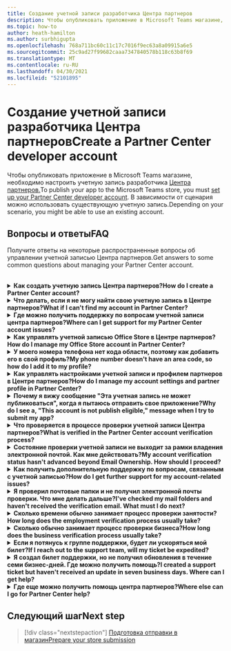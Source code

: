 ```yaml
---
title: Создание учетной записи разработчика Центра партнеров
description: Чтобы опубликовать приложение в Microsoft Teams магазине, вам потребуется учетная запись разработчика Центра партнеров.
ms.topic: how-to
author: heath-hamilton
ms.author: surbhigupta
ms.openlocfilehash: 768a711bc60c11c17c7016f9ec63a8a09915a6e5
ms.sourcegitcommit: 25c9ad27f99682caaa7347840578b118c63b8f69
ms.translationtype: MT
ms.contentlocale: ru-RU
ms.lasthandoff: 04/30/2021
ms.locfileid: "52101895"
---
```

# <a name="create-a-partner-center-developer-account"></a><span data-ttu-id="8a8a5-103">Создание учетной записи разработчика Центра партнеров</span><span class="sxs-lookup"><span data-stu-id="8a8a5-103">Create a Partner Center developer account</span></span>

<span data-ttu-id="8a8a5-104">Чтобы опубликовать приложение в Microsoft Teams магазине, необходимо настроить учетную запись разработчика [Центра партнеров.](https://docs.microsoft.com/office/dev/store/open-a-developer-account)</span><span class="sxs-lookup"><span data-stu-id="8a8a5-104">To publish your app to the Microsoft Teams store, you must [set up your Partner Center developer account](https://docs.microsoft.com/office/dev/store/open-a-developer-account).</span></span> <span data-ttu-id="8a8a5-105">В зависимости от сценария можно использовать существующую учетную запись.</span><span class="sxs-lookup"><span data-stu-id="8a8a5-105">Depending on your scenario, you might be able to use an existing account.</span></span>

## <a name="faq"></a><span data-ttu-id="8a8a5-106">Вопросы и ответы</span><span class="sxs-lookup"><span data-stu-id="8a8a5-106">FAQ</span></span>

<span data-ttu-id="8a8a5-107">Получите ответы на некоторые распространенные вопросы об управлении учетной записью Центра партнеров.</span><span class="sxs-lookup"><span data-stu-id="8a8a5-107">Get answers to some common questions about managing your Partner Center account.</span></span>

<br>

<details>

<summary><span data-ttu-id="8a8a5-108"><b>Как создать учетную запись Центра партнеров?</b></span><span class="sxs-lookup"><span data-stu-id="8a8a5-108"><b>How do I create a Partner Center account?</b></span></span></summary>

<span data-ttu-id="8a8a5-109">Можно создать учетную запись Центра партнеров одним из следующих способов:</span><span class="sxs-lookup"><span data-stu-id="8a8a5-109">You can create a Partner Center account one of the following ways:</span></span>

* <span data-ttu-id="8a8a5-110">Если у вас нет учетной записи Microsoft Network, создайте учетную запись с помощью страницы регистрации [Центра партнеров.](/office/dev/store/open-a-developer-account#create-an-account-using-the-partner-center-enrollment-page)</span><span class="sxs-lookup"><span data-stu-id="8a8a5-110">If you're new to Partner Center and don't have a Microsoft Network Account, [create an account using the Partner Center enrollment page](/office/dev/store/open-a-developer-account#create-an-account-using-the-partner-center-enrollment-page).</span></span>
* <span data-ttu-id="8a8a5-111">Если вы уже зарегистрированы в партнерской сети Майкрософт, создайте учетную запись непосредственно из Центра партнеров с помощью существующих регистраций в Центре партнеров [Майкрософт.](/office/dev/store/open-a-developer-account#create-an-account-using-an-existing-partner-center-enrollment)</span><span class="sxs-lookup"><span data-stu-id="8a8a5-111">If you're already enrolled in the Microsoft Partner Network, [create an account directly from Partner Center using existing Microsoft Partner Center enrollments](/office/dev/store/open-a-developer-account#create-an-account-using-an-existing-partner-center-enrollment).</span></span>

<br>

</details>

<details>

<summary><span data-ttu-id="8a8a5-112"><b>Что делать, если я не могу найти свою учетную запись в Центре партнеров?</b></span><span class="sxs-lookup"><span data-stu-id="8a8a5-112"><b>What if I can't find my account in Partner Center?</b></span></span></summary>

<span data-ttu-id="8a8a5-113">Откройте билет [поддержки Центра партнеров](https://partner.microsoft.com/support/v2/?stage=1) и выберите следующее:</span><span class="sxs-lookup"><span data-stu-id="8a8a5-113">Open a [Partner Center support ticket](https://partner.microsoft.com/support/v2/?stage=1) and select the following:</span></span>

| <span data-ttu-id="8a8a5-114">Меню</span><span class="sxs-lookup"><span data-stu-id="8a8a5-114">Menu</span></span> | <span data-ttu-id="8a8a5-115">Вариант</span><span class="sxs-lookup"><span data-stu-id="8a8a5-115">Option</span></span> |
| -------   | -------  |
|<span data-ttu-id="8a8a5-116">Категория</span><span class="sxs-lookup"><span data-stu-id="8a8a5-116">Category</span></span>| <span data-ttu-id="8a8a5-117">Коммерческий маркетплейс</span><span class="sxs-lookup"><span data-stu-id="8a8a5-117">Commercial Marketplace</span></span>|
| <span data-ttu-id="8a8a5-118">Тема</span><span class="sxs-lookup"><span data-stu-id="8a8a5-118">Topic</span></span> | <span data-ttu-id="8a8a5-119">Общая справка по рынку и вопросы о том, как их задать</span><span class="sxs-lookup"><span data-stu-id="8a8a5-119">General Marketplace Help and How-to questions</span></span> |
| <span data-ttu-id="8a8a5-120">Subtopic</span><span class="sxs-lookup"><span data-stu-id="8a8a5-120">Subtopic</span></span>| <span data-ttu-id="8a8a5-121">Надстройка Office</span><span class="sxs-lookup"><span data-stu-id="8a8a5-121">Office add-in</span></span> |

<br>

</details>

<details>

<summary><span data-ttu-id="8a8a5-122"><b>Где можно получить поддержку по вопросам учетной записи центра партнеров?</b></span><span class="sxs-lookup"><span data-stu-id="8a8a5-122"><b>Where can I get support for my Partner Center account issues?</b></span></span></summary>

<span data-ttu-id="8a8a5-123">Чтобы найти [проблему, посетите](https://aka.ms/marketplacepublishersupport) страницу поддержки издателей.</span><span class="sxs-lookup"><span data-stu-id="8a8a5-123">Visit the [publishers support page](https://aka.ms/marketplacepublishersupport) to search for your issue.</span></span> <span data-ttu-id="8a8a5-124">Если рекомендации не полезны, создайте билет поддержки [Центра партнеров.](/azure/marketplace/partner-center-portal/support#how-to-open-a-support-ticket)</span><span class="sxs-lookup"><span data-stu-id="8a8a5-124">If the guidance isn't helpful, create a [Partner Center support ticket](/azure/marketplace/partner-center-portal/support#how-to-open-a-support-ticket).</span></span>

<br>

</details>

<details>

<summary><span data-ttu-id="8a8a5-125"><b>Как управлять учетной записью Office Store в Центре партнеров?</b></span><span class="sxs-lookup"><span data-stu-id="8a8a5-125"><b>How do I manage my Office Store account in Partner Center?</b></span></span></summary>

<span data-ttu-id="8a8a5-126">Сведения [об управлении учетной записью см. в центре партнеров.](/office/dev/store/manage-account-settings-and-profile)</span><span class="sxs-lookup"><span data-stu-id="8a8a5-126">See [manage your account through Partner Center](/office/dev/store/manage-account-settings-and-profile) for information.</span></span>

<br>

</details>

<details>

<summary><span data-ttu-id="8a8a5-127"><b>У моего номера телефона нет кода области, поэтому как добавить его в свой профиль?</b></span><span class="sxs-lookup"><span data-stu-id="8a8a5-127"><b>My phone number doesn't have an area code, so how do I add it to my profile?</b></span></span></summary>

<span data-ttu-id="8a8a5-128">Номер телефона имеет три части: код страны, код области и номер телефона.</span><span class="sxs-lookup"><span data-stu-id="8a8a5-128">The phone number has three parts: country code, area code, and telephone number.</span></span> <span data-ttu-id="8a8a5-129">Если номер телефона не содержит код области, оставьте второе поле пустым и заполните третье поле.</span><span class="sxs-lookup"><span data-stu-id="8a8a5-129">If your phone number doesn't include an area code, leave the second box empty and complete the third box.</span></span>

<br>

</details>

<details>

<summary><span data-ttu-id="8a8a5-130"><b>Как управлять настройками учетной записи и профилем партнеров в Центре партнеров?</b></span><span class="sxs-lookup"><span data-stu-id="8a8a5-130"><b>How do I manage my account settings and partner profile in Partner Center?</b></span></span></summary>

<span data-ttu-id="8a8a5-131">Сведения [об управлении настройками учетной записи и сведениями о профиле](/windows/uwp/publish/manage-account-settings-and-profile#additional-settings-and-info) см. в этой странице.</span><span class="sxs-lookup"><span data-stu-id="8a8a5-131">See [manage account settings and profile info](/windows/uwp/publish/manage-account-settings-and-profile#additional-settings-and-info) for information.</span></span>

<br>

</details>

<details>

<summary><span data-ttu-id="8a8a5-132"><b>Почему я вижу сообщение "Эта учетная запись не может публиковаться", когда я пытаюсь отправить свое приложение?</b></span><span class="sxs-lookup"><span data-stu-id="8a8a5-132"><b>Why do I see a, "This account is not publish eligible," message when I try to submit my app?</b></span></span></summary>

<span data-ttu-id="8a8a5-133">Вы получили это сообщение об ошибке, так как состояние [проверки учетной](/partner-center/verification-responses) записи находится в ожидании.</span><span class="sxs-lookup"><span data-stu-id="8a8a5-133">You received this error message because your [account verification status](/partner-center/verification-responses) is pending.</span></span> <span data-ttu-id="8a8a5-134">Проверьте состояние в панели мониторинга Центра [партнеров.](https://partner.microsoft.com/dashboard)</span><span class="sxs-lookup"><span data-stu-id="8a8a5-134">Check your status in the Partner Center [dashboard](https://partner.microsoft.com/dashboard).</span></span> <span data-ttu-id="8a8a5-135">Выберите **значок Параметры** и выберите параметры разработчика > учетной записи **> учетной записи**.</span><span class="sxs-lookup"><span data-stu-id="8a8a5-135">Select the **Settings** gear icon and choose **Developer settings > Account > Account settings**.</span></span>

![Состояние проверки Центра партнеров](~/assets/images/partner-center-verification-status.png)

<br>

</details>

<details>

<summary><span data-ttu-id="8a8a5-137"><b>Что проверяется в процессе проверки учетной записи Центра партнеров?</b></span><span class="sxs-lookup"><span data-stu-id="8a8a5-137"><b>What is verified in the Partner Center account verification process?</b></span></span></summary>

<span data-ttu-id="8a8a5-138">Существует три области проверки: **владение электронной почтой,** **занятость** и **бизнес.**</span><span class="sxs-lookup"><span data-stu-id="8a8a5-138">There are three verification areas, **Email Ownership**, **Employment**, and **Business**.</span></span> <span data-ttu-id="8a8a5-139">Дополнительные сведения см. в [том, что проверяется и как реагировать.](/partner-center/verification-responses#what-is-verified-and-how-to-respond)</span><span class="sxs-lookup"><span data-stu-id="8a8a5-139">For more information, see [what is verified and how to respond](/partner-center/verification-responses#what-is-verified-and-how-to-respond).</span></span>

<span data-ttu-id="8a8a5-140">Если вы основной контакт, глобальный администратор или администратор учетной записи, вы можете отслеживать состояние проверки и отслеживать ход работы на странице профиля.</span><span class="sxs-lookup"><span data-stu-id="8a8a5-140">If you're the primary contact, global admin, or account admin, you can monitor verification status and track progress on your profile page.</span></span>

<span data-ttu-id="8a8a5-141">После завершения процесса проверки состояние вашей регистрации на странице профиля изменяется с *ожидающих* до *авторизованных*.</span><span class="sxs-lookup"><span data-stu-id="8a8a5-141">Once verification process is complete, the status of your enrollment on the profile page changes from *pending* to *authorized*.</span></span> <span data-ttu-id="8a8a5-142">Затем основной контакт получает сообщение электронной почты от Корпорации Майкрософт в течение нескольких дней.</span><span class="sxs-lookup"><span data-stu-id="8a8a5-142">The primary contact then receives an email from Microsoft within a few business days.</span></span>

<br>

</details>

<details>

<summary><span data-ttu-id="8a8a5-143"><b>Состояние проверки учетной записи не выходит за рамки владения электронной почтой. Как мне действовать?</b></span><span class="sxs-lookup"><span data-stu-id="8a8a5-143"><b>My account verification status hasn't advanced beyond Email Ownership. How should I proceed?</b></span></span></summary>

<span data-ttu-id="8a8a5-144">Во время **процесса проверки владения** электронной почтой основному контакту отправляется сообщение проверки.</span><span class="sxs-lookup"><span data-stu-id="8a8a5-144">During the **Email Ownership** verification process, a verification email is sent to the primary contact.</span></span> <span data-ttu-id="8a8a5-145">Проверьте ваш основной почтовый ящик контакта для электронной почты из **maccount@microsoft.com** с необходимой строкой **темы Действие:** Проверка учетной записи электронной почты в Корпорации Майкрософт и завершить процесс проверки электронной почты.</span><span class="sxs-lookup"><span data-stu-id="8a8a5-145">Check your primary contact inbox for an email from **maccount@microsoft.com** with the subject line **Action needed: Verify your email account with Microsoft** and complete the email verification process.</span></span> <span data-ttu-id="8a8a5-146">Сообщение о проверке отправляется на адрес, указанный в настройках учетной записи Центра партнеров.</span><span class="sxs-lookup"><span data-stu-id="8a8a5-146">The verification email is sent to the address listed on your Partner Center account settings.</span></span>

<span data-ttu-id="8a8a5-147">Помните следующее о процессе проверки электронной почты:</span><span class="sxs-lookup"><span data-stu-id="8a8a5-147">Remember the following about the email verification process:</span></span>

* <span data-ttu-id="8a8a5-148">Ссылка проверки электронной почты действительна только в течение семи дней.</span><span class="sxs-lookup"><span data-stu-id="8a8a5-148">The email verification link is only valid for seven days.</span></span>
* <span data-ttu-id="8a8a5-149">Вы можете запросить повторное отправку электронной почты, посетив страницу профиля партнера и выбрав ссылку электронной почты проверки **Resend.**</span><span class="sxs-lookup"><span data-stu-id="8a8a5-149">You can request to resend the email by visiting your partner profile page and selecting the **Resend verification email** link.</span></span>
* <span data-ttu-id="8a8a5-150">Чтобы обеспечить получение электронной почты, microsoft.com в качестве безопасного домена и проверьте нежелательные папки электронной почты. </span><span class="sxs-lookup"><span data-stu-id="8a8a5-150">To ensure you receive the email, safe-list **microsoft.com** as a secure domain and check your junk email folders.</span></span>

<br>

</details>

<details>

<summary><span data-ttu-id="8a8a5-151"><b>Как получить дополнительную поддержку по вопросам, связанным с учетной записью?</b></span><span class="sxs-lookup"><span data-stu-id="8a8a5-151"><b>How do I get further support for my account-related issues?</b></span></span></summary>

<span data-ttu-id="8a8a5-152">Сведения [см. в поддержку программы Коммерческий рынок в Центре партнеров.](/azure/marketplace/partner-center-portal/support)</span><span class="sxs-lookup"><span data-stu-id="8a8a5-152">See [support for the Commercial Marketplace program in Partner Center](/azure/marketplace/partner-center-portal/support) for information.</span></span>

<br>

</details>

<details>

<summary><span data-ttu-id="8a8a5-153"><b>Я проверил почтовые папки и не получил электронной почты проверки. Что мне делать дальше?</b></span><span class="sxs-lookup"><span data-stu-id="8a8a5-153"><b>I've checked my mail folders and haven't received the verification email. What must I do next?</b></span></span></summary>

<span data-ttu-id="8a8a5-154">Попробуйте следующее:</span><span class="sxs-lookup"><span data-stu-id="8a8a5-154">Try the following:</span></span>

* <span data-ttu-id="8a8a5-155">Проверьте папку нежелательной или нежелательной почты.</span><span class="sxs-lookup"><span data-stu-id="8a8a5-155">Check your junk or spam folder.</span></span>
* <span data-ttu-id="8a8a5-156">Очистить кэш браузера, перейдите на панель мониторинга учетной записи Центра партнеров и выберите электронную почту проверки **Resend.**</span><span class="sxs-lookup"><span data-stu-id="8a8a5-156">Clear the browser cache, go to your Partner Center account dashboard, and select **Resend verification email**.</span></span>
* <span data-ttu-id="8a8a5-157">Попробуйте получить доступ к ссылке **электронной почты проверки Resend** из другого браузера.</span><span class="sxs-lookup"><span data-stu-id="8a8a5-157">Try accessing the **Resend verification email** link from a different browser.</span></span>
* <span data-ttu-id="8a8a5-158">Работайте с ИТ-отделом, чтобы убедиться, что электронные письма проверки не заблокированы сервером электронной почты.</span><span class="sxs-lookup"><span data-stu-id="8a8a5-158">Work with your IT department to ensure that the verification emails are not blocked by your email server.</span></span>
* <span data-ttu-id="8a8a5-159">Настройте фильтр нежелательной почты сервера, чтобы разрешить или безопасно перечислять все сообщения **электронной почты** из maccount@microsoft.com.</span><span class="sxs-lookup"><span data-stu-id="8a8a5-159">Adjust your server's spam filter to allow or safe-list all emails from **maccount@microsoft.com**.</span></span>

<br>

</details>

<details>

<summary><span data-ttu-id="8a8a5-160"><b>Сколько времени обычно занимает процесс проверки занятости?</b></span><span class="sxs-lookup"><span data-stu-id="8a8a5-160"><b>How long does the employment verification process usually take?</b></span></span></summary>

<span data-ttu-id="8a8a5-161">Если все представленные сведения верны, процесс проверки занятости занимает около двух часов.</span><span class="sxs-lookup"><span data-stu-id="8a8a5-161">If all the submitted details are correct, the employment verification process takes about two hours to complete.</span></span>

<br>

</details>

<details>

<summary><span data-ttu-id="8a8a5-162"><b>Сколько обычно занимает процесс проверки бизнеса?</b></span><span class="sxs-lookup"><span data-stu-id="8a8a5-162"><b>How long does the business verification process usually take?</b></span></span></summary>

<span data-ttu-id="8a8a5-163">Если все необходимые документы представлены, проверка бизнеса занимает от одного до двух бизнес-дней.</span><span class="sxs-lookup"><span data-stu-id="8a8a5-163">If all the required documents are submitted, business verification takes one to two business days to complete.</span></span>

<br>

</details>

<details>

<summary><span data-ttu-id="8a8a5-164"><b>Если я потянусь к группе поддержки, будет ли ускоряться мой билет?</b></span><span class="sxs-lookup"><span data-stu-id="8a8a5-164"><b>If I reach out to the support team, will my ticket be expedited?</b></span></span></summary>

<span data-ttu-id="8a8a5-165">Билеты на поддержку будут разрешены через неделю.</span><span class="sxs-lookup"><span data-stu-id="8a8a5-165">Support tickets get resolved in a week.</span></span> <span data-ttu-id="8a8a5-166">Ознакомьтесь с обновлениями, отправленным на адрес электронной почты, предоставленный при создании билета поддержки.</span><span class="sxs-lookup"><span data-stu-id="8a8a5-166">Check for updates sent to the email you provided when creating the support ticket.</span></span>

<br>

</details>

<details>

<summary><span data-ttu-id="8a8a5-167"><b>Я создал билет поддержки, но не получил обновления в течение семи бизнес-дней. Где можно получить помощь?</b></span><span class="sxs-lookup"><span data-stu-id="8a8a5-167"><b>I created a support ticket but haven't received an update in seven business days. Where can I get help?</b></span></span></summary>

<span data-ttu-id="8a8a5-168">Отправьте сообщение электронной <a href="mailto:teamsubm@microsoft.com">почты teamsubm@microsoft.com</a> со следующими сведениями:</span><span class="sxs-lookup"><span data-stu-id="8a8a5-168">Send an email to <a href="mailto:teamsubm@microsoft.com">teamsubm@microsoft.com</a> with the following details:</span></span>

* <span data-ttu-id="8a8a5-169">**Тема строки:** проблема учетной записи центра партнеров для *<your app name>*</span><span class="sxs-lookup"><span data-stu-id="8a8a5-169">**Subject Line**: Partner Center Account Issue for *<your app name>*</span></span>
* <span data-ttu-id="8a8a5-170">**Тело электронной почты:**</span><span class="sxs-lookup"><span data-stu-id="8a8a5-170">**Email body**:</span></span>
    * <span data-ttu-id="8a8a5-171">Номер билета поддержки</span><span class="sxs-lookup"><span data-stu-id="8a8a5-171">Support ticket number</span></span>
    * <span data-ttu-id="8a8a5-172">Ваш ИД продавца</span><span class="sxs-lookup"><span data-stu-id="8a8a5-172">Your seller ID</span></span>
    * <span data-ttu-id="8a8a5-173">Снимок экрана проблемы (по возможности)</span><span class="sxs-lookup"><span data-stu-id="8a8a5-173">A screenshot of the issue (if possible)</span></span>

<br>

</details>

<details>

<summary><span data-ttu-id="8a8a5-174"><b>Где еще можно получить помощь центра партнеров?</b></span><span class="sxs-lookup"><span data-stu-id="8a8a5-174"><b>Where else can I go for Partner Center help?</b></span></span></summary>

<span data-ttu-id="8a8a5-175">Следующие ресурсы также могут помочь:</span><span class="sxs-lookup"><span data-stu-id="8a8a5-175">The following resources can also assist:</span></span>

* [<span data-ttu-id="8a8a5-176">Microsoft 365 задаваемой области отправки приложений</span><span class="sxs-lookup"><span data-stu-id="8a8a5-176">Microsoft 365 app submission FAQ</span></span>](/office/dev/store/appsource-submission-faq)
* [<span data-ttu-id="8a8a5-177">Документация по коммерческим рынкам</span><span class="sxs-lookup"><span data-stu-id="8a8a5-177">Commercial marketplace documentation</span></span>](/azure/marketplace/)

<br>

</details>

## <a name="next-step"></a><span data-ttu-id="8a8a5-178">Следующий шаг</span><span class="sxs-lookup"><span data-stu-id="8a8a5-178">Next step</span></span>

> [!div class="nextstepaction"]
> [<span data-ttu-id="8a8a5-179">Подготовка отправки в магазин</span><span class="sxs-lookup"><span data-stu-id="8a8a5-179">Prepare your store submission</span></span>](~/concepts/deploy-and-publish/appsource/prepare/submission-checklist.md)
